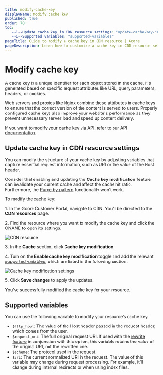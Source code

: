 ```yaml
---
title: modify-cache-key
displayName: Modify cache key
published: true
order: 70
toc:
   --1--Update cache key in CDN resource settings: "update-cache-key-in-CDN-resource-settings"
   --1--Supported variables: "supported-variables"
pageTitle: Guide to modify a cache key in CDN resource | Gcore
pageDescription: Learn how to customize a cache key in CDN resource settings to improve website performance and speed up content delivery.
---
```

# Modify cache key
  
A cache key is a unique identifier for each object stored in the cache. It's generated based on specific request attributes like URL, query parameters, headers, or cookies. 

Web servers and proxies like Nginx combine these attributes in cache keys to ensure that the correct version of the content is served to users. Properly configured cache keys also improve your website's performance as they prevent unnecessary server load and speed up content delivery. 

<alert-element type="tip" title="Tip">
 
If you want to modify your cache key via API, refer to our <a href="https://api.gcore.com/docs/cdn#tag/CDN-resources/operation/change_cdn_resource" target="_blank">API documentation</a>.
 
</alert-element>

## Update cache key in CDN resource settings

You can modify the structure of your cache key by adjusting variables that capture essential request information, such as URI or the value of the Host header.

<alert-element type="info" title="Info">
 
Consider that enabling and updating the **Cache key modification** feature can invalidate your current cache and affect the cache hit ratio. Furthermore,  the <a href="https://gcore.com/docs/cdn/clear-cdn-resource-cache-by-url-pattern-or-all" target="_blank">Purge by pattern</a> functionality won’t work.
 
</alert-element>

To modify the cache key: 

1\. In the Gcore Customer Portal, navigate to CDN. You’ll be directed to the **CDN resources** page. 

2\. Find the resource where you want to modify the cache key and click the CNAME to open its settings.

<img src="https://assets.gcore.pro/docs/cdn/cdn-resource-options/cache/modify-cache-key/cdn-resource-name.png" alt="CDN resource">

3\. In the **Cache** section, click **Cache key modification**.

4\. Turn on the **Enable cache key modification** toggle and add the relevant <a href="https://gcore.com/docs/cdn/cdn-resource-options/cache/modify-cache-key#supported-variables" target="_blank">supported variables</a>, which are listed in the following section. 

<img src="https://assets.gcore.pro/docs/cdn/cdn-resource-options/cache/modify-cache-key/cache-key-modification-section.png" alt="Cache key modification settings">

5\. Click **Save changes** to apply the updates. 

You’ve successfully modified the cache key for your resource. 

## Supported variables

You can use the following variable to modify your resource’s cache key: 

* `$http_host`: The value of the Host header passed in the request header, which comes from the user. 
* `$request_uri`: The full original request URI. If used with the <a href="https://gcore.com/docs/cdn/cdn-resource-options/rewrite-redirect-requests-from-the-cdn-to-the-origin" target="_blank">rewrite feature</a> in conjunction with this option, this variable retains the value of the original URI, not the rewritten one. 
* `$scheme`: The protocol used in the request. 
* `$uri`: The current normalized URI in the request. The value of this variable may change during request processing. For example, it’ll change during internal redirects or when using index files. 

